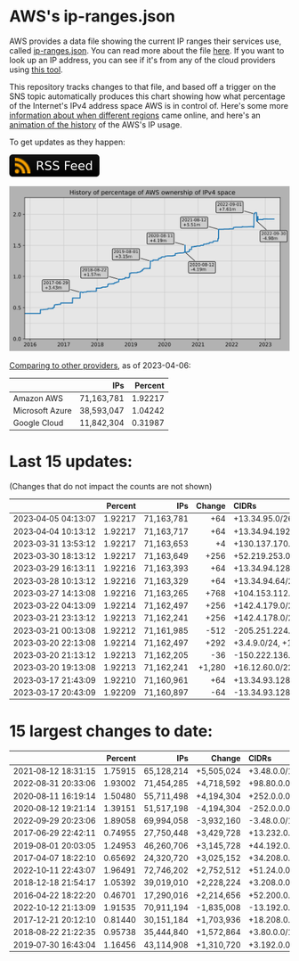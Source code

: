 # AWS's ip-ranges.json

AWS provides a data file showing the current IP ranges their
services use, called [ip-ranges.json](https://ip-ranges.amazonaws.com/ip-ranges.json).
You can read more about the file [here](https://docs.aws.amazon.com/general/latest/gr/aws-ip-ranges.html).
If you want to look up an IP address, you can see if it's from any of the cloud providers using [this tool](https://cloud-ips.s3-us-west-2.amazonaws.com/index.html).

This repository tracks changes to that file, and based off a trigger on the SNS 
topic automatically produces this chart showing how what percentage of the 
Internet's IPv4 address space AWS is in control of.  Here's some 
more [information about when different regions](announces.md) came 
online, and here's an [animation of the history](https://youtu.be/Su25yl7eol8) 
of the AWS's IP usage.

To get updates as they happen:

[![RSS Icon](images/rss_badge.svg)](https://raw.githubusercontent.com/seligman/aws-ip-ranges/master/rss.xml)

![History of AWS](history_count.svg)

[Comparing to other providers](https://github.com/seligman/cloud_sizes), as of 2023-04-06:

| | IPs | Percent |
| --- | ---: | ---: |
| Amazon AWS | 71,163,781 | 1.92217 |
| Microsoft Azure | 38,593,047 | 1.04242 |
| Google Cloud | 11,842,304 | 0.31987 |


# Last 15 updates:

(Changes that do not impact the counts are not shown)

| | Percent | IPs | Change | CIDRs |
| :--- | ---: | ---: | ---: | :--- |
| 2023&#8209;04&#8209;05&nbsp;04:13:07 | 1.92217 | 71,163,781 | +64 | +13.34.95.0/26 |
| 2023&#8209;04&#8209;04&nbsp;10:13:12 | 1.92217 | 71,163,717 | +64 | +13.34.94.192/26 |
| 2023&#8209;03&#8209;31&nbsp;13:53:12 | 1.92217 | 71,163,653 | +4 | +130.137.170.0/30 |
| 2023&#8209;03&#8209;30&nbsp;18:13:12 | 1.92217 | 71,163,649 | +256 | +52.219.253.0/24 |
| 2023&#8209;03&#8209;29&nbsp;16:13:11 | 1.92216 | 71,163,393 | +64 | +13.34.94.128/26 |
| 2023&#8209;03&#8209;28&nbsp;10:13:12 | 1.92216 | 71,163,329 | +64 | +13.34.94.64/26 |
| 2023&#8209;03&#8209;27&nbsp;14:13:08 | 1.92216 | 71,163,265 | +768 | +104.153.112.0/23,&nbsp;+104.153.114.0/24 |
| 2023&#8209;03&#8209;22&nbsp;04:13:09 | 1.92214 | 71,162,497 | +256 | +142.4.179.0/24 |
| 2023&#8209;03&#8209;21&nbsp;23:13:12 | 1.92213 | 71,162,241 | +256 | +142.4.178.0/24 |
| 2023&#8209;03&#8209;21&nbsp;00:13:08 | 1.92212 | 71,161,985 | -512 | -205.251.224.0/24,&nbsp;-205.251.227.0/24 |
| 2023&#8209;03&#8209;20&nbsp;22:13:08 | 1.92214 | 71,162,497 | +292 | +3.4.9.0/24,&nbsp;+150.222.136.88/29,&nbsp;+150.222.136.104/29,&nbsp;... |
| 2023&#8209;03&#8209;20&nbsp;21:13:12 | 1.92213 | 71,162,205 | -36 | -150.222.136.88/29,&nbsp;-150.222.136.104/29,&nbsp;-150.222.136.112/29,&nbsp;... |
| 2023&#8209;03&#8209;20&nbsp;19:13:08 | 1.92213 | 71,162,241 | +1,280 | +16.12.60.0/22,&nbsp;+16.12.59.0/24 |
| 2023&#8209;03&#8209;17&nbsp;21:43:09 | 1.92210 | 71,160,961 | +64 | +13.34.93.128/26 |
| 2023&#8209;03&#8209;17&nbsp;20:43:09 | 1.92209 | 71,160,897 | -64 | -13.34.93.128/26 |


# 15 largest changes to date:

| | Percent | IPs | Change | CIDRs |
| :--- | ---: | ---: | ---: | :--- |
| 2021&#8209;08&#8209;12&nbsp;18:31:15 | 1.75915 | 65,128,214 | +5,505,024 | +3.48.0.0/12,&nbsp;+35.96.0.0/12,&nbsp;+3.152.0.0/13,&nbsp;... |
| 2022&#8209;08&#8209;31&nbsp;20:33:06 | 1.93002 | 71,454,285 | +4,718,592 | +98.80.0.0/12,&nbsp;+184.32.0.0/12,&nbsp;+13.184.0.0/13,&nbsp;... |
| 2020&#8209;08&#8209;11&nbsp;16:19:14 | 1.50480 | 55,711,498 | +4,194,304 | +252.0.0.0/10 |
| 2020&#8209;08&#8209;12&nbsp;19:21:14 | 1.39151 | 51,517,198 | -4,194,304 | -252.0.0.0/10 |
| 2022&#8209;09&#8209;29&nbsp;20:23:06 | 1.89058 | 69,994,058 | -3,932,160 | -3.48.0.0/12,&nbsp;-35.96.0.0/12,&nbsp;-3.240.0.0/13,&nbsp;... |
| 2017&#8209;06&#8209;29&nbsp;22:42:11 | 0.74955 | 27,750,448 | +3,429,728 | +13.232.0.0/13,&nbsp;+34.240.0.0/13,&nbsp;+35.168.0.0/13,&nbsp;... |
| 2019&#8209;08&#8209;01&nbsp;20:03:05 | 1.24953 | 46,260,706 | +3,145,728 | +44.192.0.0/10,&nbsp;-3.192.0.0/12 |
| 2017&#8209;04&#8209;07&nbsp;18:22:10 | 0.65692 | 24,320,720 | +3,025,152 | +34.208.0.0/12,&nbsp;+34.224.0.0/12,&nbsp;+13.58.0.0/15,&nbsp;... |
| 2022&#8209;10&#8209;11&nbsp;22:43:07 | 1.96491 | 72,746,202 | +2,752,512 | +51.24.0.0/13,&nbsp;+57.104.0.0/13,&nbsp;+51.20.0.0/14,&nbsp;... |
| 2018&#8209;12&#8209;18&nbsp;21:54:17 | 1.05392 | 39,019,010 | +2,228,224 | +3.208.0.0/12,&nbsp;+3.224.0.0/12,&nbsp;+13.48.0.0/15 |
| 2016&#8209;04&#8209;22&nbsp;18:22:20 | 0.46701 | 17,290,016 | +2,214,656 | +52.200.0.0/13,&nbsp;+52.208.0.0/13,&nbsp;+52.36.0.0/14,&nbsp;... |
| 2022&#8209;10&#8209;12&nbsp;21:13:09 | 1.91535 | 70,911,194 | -1,835,008 | -13.192.0.0/13,&nbsp;-16.28.0.0/14,&nbsp;-40.172.0.0/14,&nbsp;... |
| 2017&#8209;12&#8209;21&nbsp;20:12:10 | 0.81440 | 30,151,184 | +1,703,936 | +18.208.0.0/13,&nbsp;+18.204.0.0/14,&nbsp;+18.224.0.0/14,&nbsp;... |
| 2018&#8209;08&#8209;22&nbsp;21:22:35 | 0.95738 | 35,444,840 | +1,572,864 | +3.80.0.0/12,&nbsp;+3.16.0.0/14,&nbsp;+3.40.0.0/14 |
| 2019&#8209;07&#8209;30&nbsp;16:43:04 | 1.16456 | 43,114,908 | +1,310,720 | +3.192.0.0/12,&nbsp;+15.222.0.0/15,&nbsp;+15.236.0.0/15 |
